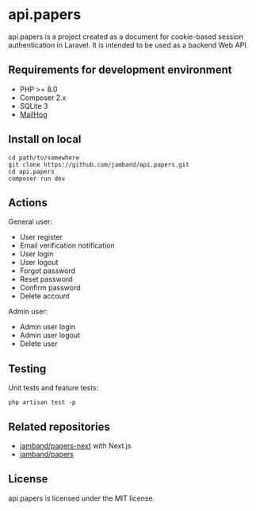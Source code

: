 # api.papers

api.papers is a project created as a document for cookie-based session authentication in Laravel. It is intended to be used as a backend Web API.

## Requirements for development environment

- PHP >= 8.0
- Composer 2.x
- SQLite 3
- [MailHog](https://github.com/mailhog/MailHog)

## Install on local

```
cd path/to/somewhere
git clone https://github.com/jamband/api.papers.git
cd api.papers
composer run dev
```

## Actions

General user:

- User register
- Email verification notification
- User login
- User logout
- Forgot password
- Reset password
- Confirm password
- Delete account

Admin user:

- Admin user login
- Admin user logout
- Delete user

## Testing

Unit tests and feature tests:

```
php artisan test -p
```

## Related repositories

- [jamband/papers-next](https://github.com/jamband/papers-next) with Next.js
- [jamband/papers](https://github.com/jamband/papers)

## License

api.papers is licensed under the MIT license.
